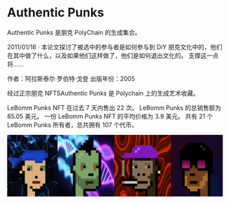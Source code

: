 # Authentic Punks

Authentic Punks 是朋克 PolyChain 的生成集合。

2011/01/18 · 本论文探讨了被选中的参与者是如何参与到 DiY 朋克文化中的，他们在其中做了什么，以及如果他们这样做了，他们是如何退出文化的。 支撑这一点将……

作者：阿拉斯泰尔·罗伯特·戈登
出版年份：2005

经过正宗朋克 NFTSAuthentic Punks 是 Polychain 上的生成艺术收藏。

LeBomm Punks NFT 在过去 7 天内售出 22 次。 LeBomm Punks 的总销售额为 85.05 美元。 一份 LeBomm Punks NFT 的平均价格为 3.9 美元。 共有 21 个 LeBomm Punks 所有者，总共拥有 107 个代币。

![unnamed](unnamed.png)
